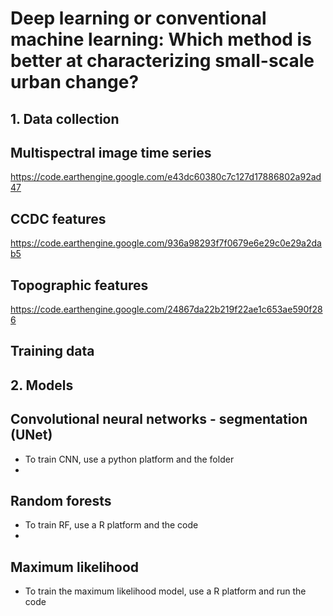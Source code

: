 # Deep learning or conventional machine learning: Which method is better at characterizing small-scale urban change?

## 1. Data collection

## Multispectral image time series
https://code.earthengine.google.com/e43dc60380c7c127d17886802a92ad47

## CCDC features
https://code.earthengine.google.com/936a98293f7f0679e6e29c0e29a2dab5

## Topographic features
https://code.earthengine.google.com/24867da22b219f22ae1c653ae590f286

## Training data

## 2. Models
## Convolutional neural networks - segmentation (UNet)
- To train CNN, use a python platform and the folder 
- 
## Random forests
- To train RF, use a R platform and the code
- 
## Maximum likelihood
- To train the maximum likelihood model, use a R platform and run the code



